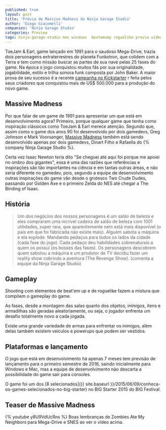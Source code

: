 ```yaml
---
published: true
layout: post
title: 'Prévia de Massive Madness da Ninja Garage Studio'
author: 'Diego Giacomelli'
companies: 'Ninja Garage Studio'
categories: Preview
tags: ninja-garage-studio mac windows  beatemump roguelike previa video
---
```

ToeJam & Earl, game lançado em 1991 para o saudoso Mega-Drive, trazia dois personagens extraterrestres do planeta Funkotron, que colidem com a Terra e tem como missão buscar as partes de sua nave pelas 25 fases do game. Na época o jogo conquistou muitos fãs por sua originalidade, jogabilidade, estilo e trilha sonora funk composta por John Baker. A maior prova de seu sucesso é a recente [campanha no Kickstarter](https://www.kickstarter.com/projects/1578116861/toejam-and-earl-back-in-the-groove/description)
r feita pelos seus criadores que conquistou mais de US$ 500.000 para a produção do novo game.

## Massive Madness
Por que falar de um game de 1991 para apresentar um que está em desenvolvimento agora? Primeiro, porque qualquer game que tenha como inspiração clássicos como ToeJam & Earl merece atenção. Segundo que, assim como o game dos anos 90 foi desenvolvido por dois gamedevs, Greg Johnson e Mark Voorsanger, [Massive Madness](http://ninjagarage.com/massivemadness) também está sendo desenvolvido apenas por dois gamedevs, Dinart Filho e Rafaella do {% company Ninja Garage Studio %}.

Certa vez Isaac Newton teria dito "Se cheguei até aqui foi porque me apoiei no ombro dos gigantes", essa é uma das razões que referências e inspirações são tão importantes na ciência e em tantas outras áreas, e não seria diferente no gamedev, pois, segundo a equipe de desenvolvimento outras inspirações do game vão desde o grotesco Two Crude Dudes, passando por Golden Axe e o primeiro Zelda do NES até chegar a The Binding of Isaac.

## História
> Um dos negócios dos nossos personagens é um salão de beleza e eles compraram uma incrível cadeira de salão de beleza com 1001 utilidades, super rara, que aparentemente nem está mais disponível (o país em que foi fabricada não existe mais). Alguém sabota a máquina e ela explode. Mandando pedaços para todos os lados da cidade (cada fase do jogo). Cada pedaço deu habilidades sobrenaturais a quem os possui (os bosses das fases). Os personagens descobrem quem sabotou a máquina e um produtor de TV decidiu fazer um reality show cobrindo a aventura (The Revenge Show). (comenta a equipe da Ninja Garage Studio)

## Gameplay
Shooting com elementos de beat'em up e de roguelike fazem a mistura que compõem o gameplay do game.

As fases, desde a montagem das salas quanto dos objetos, inimigos, itens e armadilhas são geradas aleatoriamente, ou seja, o jogador enfrenta um desafio totalmente novo a cada jogada. 

Existe uma grande variedade de armas para enfrentar os inimigos, além delas também existem veículos e powerups que podem ser vestidos.

## Plataformas e lançamento
O jogo que está em desenvolvimento há apenas 7 meses tem previsão de lançamento para o primeiro semestre de 2016, saindo inicialmente para Windows e Mac, mas a equipe de desenvolvimento não descarta a possibilidade do game sair para consoles.

O game foi um dos [8 selecionados]({{ site.baseurl }}/2015/06/09/conheca-os-games-selecionados-no-big-starter) no BIG Starter 2015 do BIG Festival.

## Teaser de Massive Madness
{% youtube y8U9VdUcRns %}
Boas lembranças de Zombies Ate My Neighbors para Mega-Drive e SNES ao ver o vídeo acima.